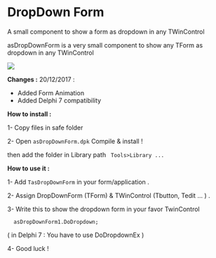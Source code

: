 # DropDown Form

A small component to show a form as dropdown in any TWinControl 



asDropDownForm is a very small component to show any TForm as dropdown in any TWinControl 


![](https://2.bp.blogspot.com/-QDcdJMBdpaY/WjHoyphRPWI/AAAAAAAAAXw/xntLSSNyJVgYCULH6USj60A0Kp4w2LzfgCLcBGAs/s1600/dd.gif)

**Changes :**
20/12/2017 : 
- Added Form Animation 
- Added Delphi 7 compatibility 



**How to install :**

1- Copy files in safe folder

2- Open `asDropDownForm.dpk` Compile & install !
     
then add the folder in Library path
        `  Tools>Library ... `


**How to use it :**

1- Add `TasDropDownForm` in your form/application .

2- Assign DropDownForm (TForm) & TWinControl (Tbutton, Tedit ... ) .  

3- Write this to show the dropdown form in your favor TwinControl

`   asDropDownForm1.DoDropdown;   
`

   ( in Delphi 7 :  You have to use DoDropdownEx ) 

4- Good luck ! 




  

 
